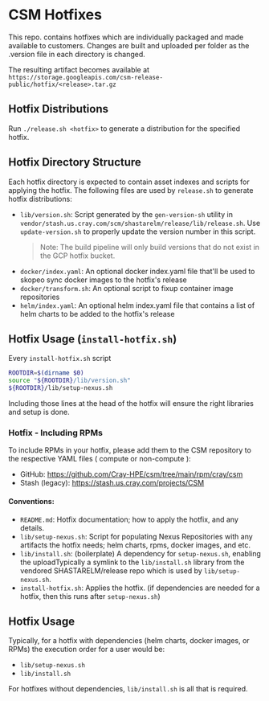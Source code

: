 # CSM Hotfixes

This repo. contains hotfixes which are individually packaged and made available
to customers. Changes are built and uploaded per folder as the .version file in
each directory is changed.

The resulting artifact becomes available at `https://storage.googleapis.com/csm-release-public/hotfix/<release>.tar.gz`

## Hotfix Distributions

Run `./release.sh <hotfix>` to generate a distribution for the specified
hotfix.

## Hotfix Directory Structure

Each hotfix directory is expected to contain asset indexes and scripts for
applying the hotfix. The following files are used by `release.sh` to generate
hotfix distributions:

  - `lib/version.sh`: Script generated by the `gen-version-sh` utility in
    `vendor/stash.us.cray.com/scm/shastarelm/release/lib/release.sh`. Use
    `update-version.sh` to properly update the version number in this script. 
    > Note: The build pipeline will only build versions that do not exist in the
      GCP hotfix bucket.
  - `docker/index.yaml`: An optional docker index.yaml file that'll be
    used to skopeo sync docker images to the hotfix's release
  - `docker/transform.sh`: An optional script to fixup container image
    repositories
  - `helm/index.yaml`: An optional helm index.yaml file that contains
    a list of helm charts to be added to the hotfix's release

## Hotfix Usage (`install-hotfix.sh`)

Every `install-hotfix.sh` script 

```bash
ROOTDIR=$(dirname $0)
source "${ROOTDIR}/lib/version.sh"
${ROOTDIR}/lib/setup-nexus.sh
```

Including those lines at the head of the hotfix will ensure the right libraries and setup is done.

### Hotfix - Including RPMs

To include RPMs in your hotfix, please add them to the CSM repository to the respective YAML files
( compute or non-compute ):
- GitHub: https://github.com/Cray-HPE/csm/tree/main/rpm/cray/csm
- Stash (legacy): https://stash.us.cray.com/projects/CSM


#### Conventions:

  - `README.md`: Hotfix documentation; how to apply the hotfix, and any details.
  - `lib/setup-nexus.sh`: Script for populating Nexus Repositories with any artifacts the hotfix needs; helm charts, rpms, docker images, and etc.
  - `lib/install.sh`: (boilerplate) A dependency for `setup-nexus.sh`, enabling the uploadTypically a symlink to the `lib/install.sh` library from
    the vendored SHASTARELM/release repo which is used by `lib/setup-nexus.sh`.
  - `install-hotfix.sh`: Applies the hotfix. (if dependencies are needed for a hotfix, then this runs after `setup-nexus.sh`)

## Hotfix Usage

Typically, for a hotfix with dependencies (helm charts, docker images, or RPMs) the execution order
for a user would be:
- `lib/setup-nexus.sh`
- `lib/install.sh`

For hotfixes without dependencies, `lib/install.sh` is all that is required.
